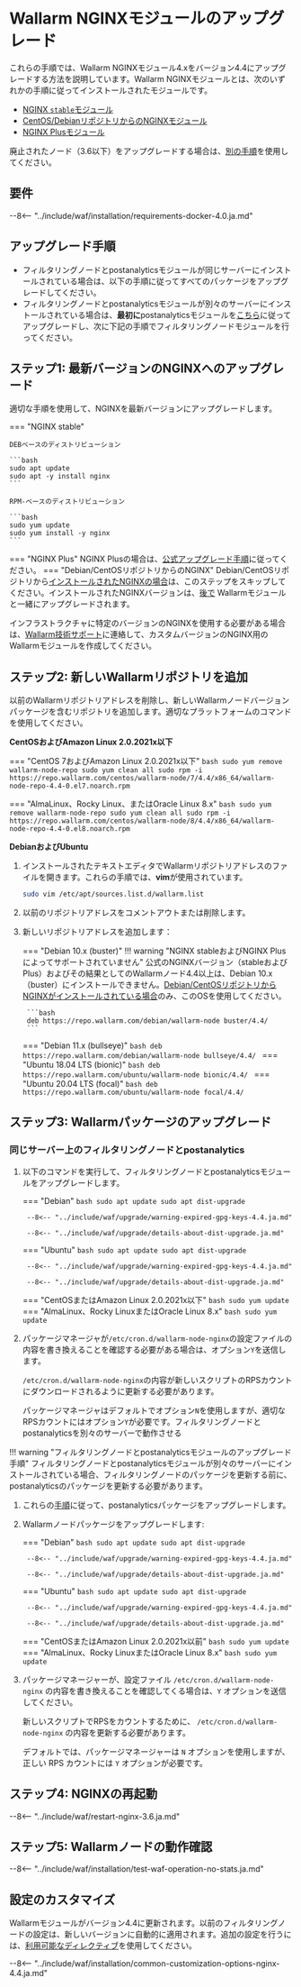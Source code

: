 [wallarm-status-instr]:             ../admin-en/configure-statistics-service.ja.md
[ptrav-attack-docs]:                ../attacks-vulns-list.ja.md#path-traversal
[attacks-in-ui-image]:              ../images/admin-guides/test-attacks-quickstart.png
[waf-mode-instr]:                   ../admin-en/configure-wallarm-mode.ja.md
[blocking-page-instr]:              ../admin-en/configuration-guides/configure-block-page-and-code.ja.md
[logging-instr]:                    ../admin-en/configure-logging.ja.md
[proxy-balancer-instr]:             ../admin-en/using-proxy-or-balancer-en.ja.md
[process-time-limit-instr]:         ../admin-en/configure-parameters-en.ja.md#wallarm_process_time_limit
[configure-selinux-instr]:          ../admin-en/configure-selinux.ja.md
[configure-proxy-balancer-instr]:   ../admin-en/configuration-guides/access-to-wallarm-api-via-proxy.ja.md
[install-postanalytics-instr]:      ../admin-en/installation-postanalytics-en.ja.md
[dynamic-dns-resolution-nginx]:     ../admin-en/configure-dynamic-dns-resolution-nginx.ja.md
[img-wl-console-users]:             ../images/check-users.png
[img-create-wallarm-node]:          ../images/user-guides/nodes/create-cloud-node.png
[nginx-process-time-limit-docs]:    ../admin-en/configure-parameters-en.ja.md#wallarm_process_time_limit
[nginx-process-time-limit-block-docs]:  ../admin-en/configure-parameters-en.ja.md#wallarm_process_time_limit_block
[overlimit-res-rule-docs]:           ../user-guides/rules/configure-overlimit-res-detection.ja.md
[graylist-docs]:                     ../user-guides/ip-lists/graylist.ja.md

# Wallarm NGINXモジュールのアップグレード

これらの手順では、Wallarm NGINXモジュール4.xをバージョン4.4にアップグレードする方法を説明しています。Wallarm NGINXモジュールとは、次のいずれかの手順に従ってインストールされたモジュールです。

* [NGINX `stable`モジュール](../installation/nginx/dynamic-module.ja.md)
* [CentOS/DebianリポジトリからのNGINXモジュール](../installation/nginx/dynamic-module-from-distr.ja.md)
* [NGINX Plusモジュール](../installation/nginx-plus.ja.md)

廃止されたノード（3.6以下）をアップグレードする場合は、[別の手順](older-versions/nginx-modules.ja.md)を使用してください。

## 要件

--8<-- "../include/waf/installation/requirements-docker-4.0.ja.md"

## アップグレード手順

* フィルタリングノードとpostanalyticsモジュールが同じサーバーにインストールされている場合は、以下の手順に従ってすべてのパッケージをアップグレードしてください。
* フィルタリングノードとpostanalyticsモジュールが別々のサーバーにインストールされている場合は、**最初に**postanalyticsモジュールを[こちら](separate-postanalytics.ja.md)に従ってアップグレードし、次に下記の手順でフィルタリングノードモジュールを行ってください。

## ステップ1: 最新バージョンのNGINXへのアップグレード

適切な手順を使用して、NGINXを最新バージョンにアップグレードします。

=== "NGINX stable"

    DEBベースのディストリビューション

    ```bash
    sudo apt update
    sudo apt -y install nginx
    ```

    RPM-ベースのディストリビューション

    ```bash
    sudo yum update
    sudo yum install -y nginx
    ```
=== "NGINX Plus"
    NGINX Plusの場合は、[公式アップグレード手順](https://docs.nginx.com/nginx/admin-guide/installing-nginx/installing-nginx-plus/#upgrading-nginx-plus)に従ってください。
=== "Debian/CentOSリポジトリからのNGINX"
    Debian/CentOSリポジトリから[インストールされたNGINXの場合](../installation/nginx/dynamic-module-from-distr.ja.md)は、このステップをスキップしてください。インストールされたNGINXバージョンは、[後で](#step-4-upgrade-wallarm-packages) Wallarmモジュールと一緒にアップグレードされます。

インフラストラクチャに特定のバージョンのNGINXを使用する必要がある場合は、[Wallarm技術サポート](mailto:support@wallarm.com)に連絡して、カスタムバージョンのNGINX用のWallarmモジュールを作成してください。

## ステップ2: 新しいWallarmリポジトリを追加

以前のWallarmリポジトリアドレスを削除し、新しいWallarmノードバージョンパッケージを含むリポジトリを追加します。適切なプラットフォームのコマンドを使用してください。

**CentOSおよびAmazon Linux 2.0.2021x以下**

=== "CentOS 7およびAmazon Linux 2.0.2021x以下"
    ```bash
    sudo yum remove wallarm-node-repo
    sudo yum clean all
    sudo rpm -i https://repo.wallarm.com/centos/wallarm-node/7/4.4/x86_64/wallarm-node-repo-4.4-0.el7.noarch.rpm
    ```

=== "AlmaLinux、Rocky Linux、またはOracle Linux 8.x"
    ```bash
    sudo yum remove wallarm-node-repo
    sudo yum clean all
    sudo rpm -i https://repo.wallarm.com/centos/wallarm-node/8/4.4/x86_64/wallarm-node-repo-4.4-0.el8.noarch.rpm
    ```

**DebianおよびUbuntu**

1. インストールされたテキストエディタでWallarmリポジトリアドレスのファイルを開きます。これらの手順では、**vim**が使用されています。

    ```bash
    sudo vim /etc/apt/sources.list.d/wallarm.list
    ```
2. 以前のリポジトリアドレスをコメントアウトまたは削除します。
3. 新しいリポジトリアドレスを追加します：

    === "Debian 10.x (buster)"
        !!! warning "NGINX stableおよびNGINX Plusによってサポートされていません"
            公式のNGINXバージョン（stableおよびPlus）およびその結果としてのWallarmノード4.4以上は、Debian 10.x（buster）にインストールできません。[Debian/CentOSリポジトリからNGINXがインストールされている場合](../installation/nginx/dynamic-module-from-distr.ja.md)のみ、このOSを使用してください。

        ```bash
        deb https://repo.wallarm.com/debian/wallarm-node buster/4.4/
        ```
    === "Debian 11.x (bullseye)"
        ```bash
        deb https://repo.wallarm.com/debian/wallarm-node bullseye/4.4/
        ```
    === "Ubuntu 18.04 LTS (bionic)"
        ```bash
        deb https://repo.wallarm.com/ubuntu/wallarm-node bionic/4.4/
        ```
    === "Ubuntu 20.04 LTS (focal)"
        ```bash
        deb https://repo.wallarm.com/ubuntu/wallarm-node focal/4.4/
        ```

## ステップ3: Wallarmパッケージのアップグレード

### 同じサーバー上のフィルタリングノードとpostanalytics

1. 以下のコマンドを実行して、フィルタリングノードとpostanalyticsモジュールをアップグレードします。

    === "Debian"
        ```bash
        sudo apt update
        sudo apt dist-upgrade
        ```

        --8<-- "../include/waf/upgrade/warning-expired-gpg-keys-4.4.ja.md"

        --8<-- "../include/waf/upgrade/details-about-dist-upgrade.ja.md"
    === "Ubuntu"
        ```bash
        sudo apt update
        sudo apt dist-upgrade
        ```

        --8<-- "../include/waf/upgrade/warning-expired-gpg-keys-4.4.ja.md"

        --8<-- "../include/waf/upgrade/details-about-dist-upgrade.ja.md"
    === "CentOSまたはAmazon Linux 2.0.2021x以下"
        ```bash
        sudo yum update
        ```
    === "AlmaLinux、Rocky LinuxまたはOracle Linux 8.x"
        ```bash
        sudo yum update
        ```
2. パッケージマネージャが`/etc/cron.d/wallarm-node-nginx`の設定ファイルの内容を書き換えることを確認する必要がある場合は、オプション`Y`を送信します。

    `/etc/cron.d/wallarm-node-nginx`の内容が新しいスクリプトのRPSカウントにダウンロードされるように更新する必要があります。

    パッケージマネージャはデフォルトでオプション`N`を使用しますが、適切なRPSカウントにはオプション`Y`が必要です。フィルタリングノードとpostanalyticsを別々のサーバーで動作させる

!!! warning "フィルタリングノードとpostanalyticsモジュールのアップグレード手順"
    フィルタリングノードとpostanalyticsモジュールが別々のサーバーにインストールされている場合、フィルタリングノードのパッケージを更新する前に、postanalyticsのパッケージを更新する必要があります。

1. これらの[手順](separate-postanalytics.ja.md)に従って、postanalyticsパッケージをアップグレードします。
2. Wallarmノードパッケージをアップグレードします:

    === "Debian"
        ```bash
        sudo apt update
        sudo apt dist-upgrade
        ```

        --8<-- "../include/waf/upgrade/warning-expired-gpg-keys-4.4.ja.md"

        --8<-- "../include/waf/upgrade/details-about-dist-upgrade.ja.md"
    === "Ubuntu"
        ```bash
        sudo apt update
        sudo apt dist-upgrade
        ```

        --8<-- "../include/waf/upgrade/warning-expired-gpg-keys-4.4.ja.md"

        --8<-- "../include/waf/upgrade/details-about-dist-upgrade.ja.md"
    === "CentOSまたはAmazon Linux 2.0.2021x以前"
        ```bash
        sudo yum update
        ```
    === "AlmaLinux、Rocky LinuxまたはOracle Linux 8.x"
        ```bash
        sudo yum update
        ```
3. パッケージマネージャーが、設定ファイル `/etc/cron.d/wallarm-node-nginx` の内容を書き換えることを確認してくる場合は、`Y` オプションを送信してください。

    新しいスクリプトでRPSをカウントするために、 `/etc/cron.d/wallarm-node-nginx` の内容を更新する必要があります。

    デフォルトでは、パッケージマネージャーは `N` オプションを使用しますが、正しい RPS カウントには `Y` オプションが必要です。

## ステップ4: NGINXの再起動

--8<-- "../include/waf/restart-nginx-3.6.ja.md"

## ステップ5: Wallarmノードの動作確認

--8<-- "../include/waf/installation/test-waf-operation-no-stats.ja.md"

## 設定のカスタマイズ

Wallarmモジュールがバージョン4.4に更新されます。以前のフィルタリングノードの設定は、新しいバージョンに自動的に適用されます。追加の設定を行うには、[利用可能なディレクティブ](../admin-en/configure-parameters-en.ja.md)を使用してください。

--8<-- "../include/waf/installation/common-customization-options-nginx-4.4.ja.md"